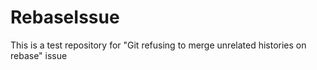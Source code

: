 # RebaseIssue
This is a test repository for "Git refusing to merge unrelated histories on rebase" issue
